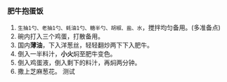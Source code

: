 ### 肥牛抱蛋饭

1. `生抽1勺、老抽1勺、蚝油1勺、糖半勺、胡椒、盐、水`，搅拌均匀备用。(多准备点)
2. 碗内打入三个鸡蛋，打散备用。
3. 国内**薄油**，下入洋葱丝，轻轻翻炒两下下入肥牛。
4. 倒入一半料汁，**小火**焖至肥牛变色。
5. 倒入鸡蛋液，倒入剩下的料汁，再焖两分钟。
6. 撒上芝麻葱花。
测试
